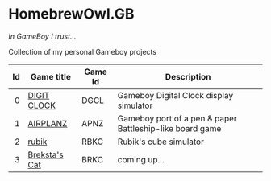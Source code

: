# HomebrewOwl.GB

_In GameBoy I trust..._

Collection of my personal Gameboy projects

| Id | Game title                                                             | Game Id     | Description                                                                            |
|---:|------------------------------------------------------------------------|-------------|----------------------------------------------------------------------------------------|
|   0| [DIGIT CLOCK](https://github.com/NotImplementedLife/DIGIT-CLOCK)       | DGCL        | Gameboy Digital Clock display simulator                                                |
|   1| [AIRPLANZ](https://github.com/NotImplementedLife/AIRPLANZ)             | APNZ        | Gameboy port of a pen & paper Battleship-like board game                               |
|   2| [rubik](https://github.com/NotImplementedLife/rubik)                   | RBKC        | Rubik's cube simulator                                                                 |
|   3| [Breksta's Cat](https://github.com/NotImplementedLife/brekstascat)     | BRKC        | coming up...                                                                           |
